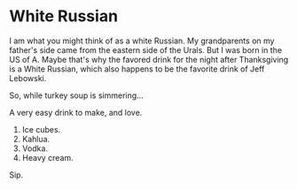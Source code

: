 # White Russian
I am what you might think of as a white Russian. My grandparents on my father's side came from the eastern side of the Urals. But I was born in the US of A. Maybe that's why the favored drink for the night after Thanksgiving is a White Russian, which also happens to be the favorite drink of Jeff Lebowski.

So, while turkey soup is simmering...

A very easy drink to make, and love. 
1. Ice cubes.
2. Kahlua.
3. Vodka.
4. Heavy cream.

Sip.

